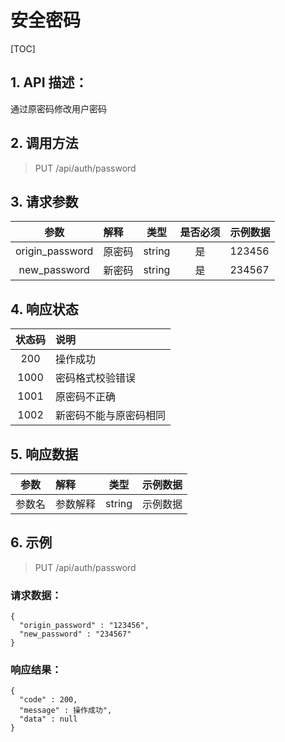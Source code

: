 # 安全密码

[TOC]

## 1. API 描述：
通过原密码修改用户密码

## 2. 调用方法

> PUT /api/auth/password

## 3. 请求参数

参数 | 解释 | 类型 | 是否必须 | 示例数据
:---:|:---|:---:|:---:|:---
origin_password | 原密码 | string | 是 | 123456
new_password | 新密码 | string | 是 | 234567

## 4. 响应状态

状态码 | 说明
:---:|:---
200 | 操作成功
1000 | 密码格式校验错误
1001 | 原密码不正确
1002 | 新密码不能与原密码相同

## 5. 响应数据

参数 | 解释 | 类型 | 示例数据
:---:|:---|:---:|:---
参数名 | 参数解释 | string | 示例数据

## 6. 示例

> PUT /api/auth/password

### 请求数据：

```josn
{
  "origin_password" : "123456",
  "new_password" : "234567"
}
```

### 响应结果：

```josn
{
  "code" : 200,
  "message" : 操作成功",
  "data" : null
}
```